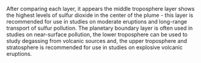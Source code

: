 <p>After comparing each layer, it appears the middle troposphere layer shows the highest levels of sulfur dioxide in the center of the plume - this layer is recommended for use in studies on moderate eruptions and long-range transport of sulfur pollution. The planetary boundary layer is often used in studies on near-surface pollution, the lower troposphere can be used to study degassing from volcanic sources and, the upper troposphere and stratosphere is recommended for use in studies on explosive volcanic eruptions.</p>
